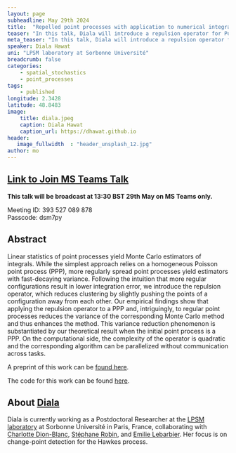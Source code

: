 ```yaml
---
layout: page
subheadline: May 29th 2024
title:  "Repelled point processes with application to numerical integration"
teaser: "In this talk, Diala will introduce a repulsion operator for Poisson Point Processes, which reduces clustering within configurations. This reduces the variance for the corresponding Monte Carlo estimator of integrals. "
meta_teaser: "In this talk, Diala will introduce a repulsion operator for Poisson Point Processes, which reduces clustering within configurations. This reduces the variance for the corresponding Monte Carlo estimator of integrals.  "
speaker: Diala Hawat
uni: "LPSM laboratory at Sorbonne Université"
breadcrumb: false 
categories:
    - spatial_stochastics 
    - point_processes
tags:
    - published
longitude: 2.3428
latitude: 48.8483
image:
    title: diala.jpeg 
    caption: Diala Hawat
    caption_url: https://dhawat.github.io
header:
   image_fullwidth  : "header_unsplash_12.jpg"
author: mo
---
```

## [Link to Join MS Teams Talk](https://eur01.safelinks.protection.outlook.com/ap/t-59584e83/?url=https%3A%2F%2Fteams.microsoft.com%2Fl%2Fmeetup-join%2F19%253ameeting_N2Q2NGY2NDEtYWVmNS00NzE3LWI0ZWMtMWFiZmE3NGM2MTc3%2540thread.v2%2F0%3Fcontext%3D%257b%2522Tid%2522%253a%2522377e3d22-4ea1-422d-b0ad-8fcc89406b9e%2522%252c%2522Oid%2522%253a%252243af9e94-a882-4d59-8a92-d00c8899065e%2522%257d&data=05%7C01%7Cccvdli20%40bath.ac.uk%7C4692626d8c3a4fe9f94908db8387ab1b%7C377e3d224ea1422db0ad8fcc89406b9e%7C0%7C0%7C638248390924867986%7CUnknown%7CTWFpbGZsb3d8eyJWIjoiMC4wLjAwMDAiLCJQIjoiV2luMzIiLCJBTiI6Ik1haWwiLCJXVCI6Mn0%3D%7C3000%7C%7C%7C&sdata=riObWy2OxzM%2BmiKhOXgep0Rc7lT5F0csNZdbmKCBQ1A%3D&reserved=0)

**This talk will be broadcast at 13:30 BST 29th May on MS Teams only.**

Meeting ID: 393 527 089 878 \
Passcode: dsm7py

## Abstract

Linear statistics of point processes yield Monte Carlo estimators of integrals. While the simplest approach relies on a homogeneous Poisson point process (PPP), more regularly spread point processes yield estimators with fast-decaying variance. Following the intuition that more regular configurations result in lower integration error, we introduce the repulsion operator, which reduces clustering by slightly pushing the points of a configuration away from each other. Our empirical findings show that applying the repulsion operator to a PPP and, intriguingly, to regular point processes reduces the variance of the corresponding Monte Carlo method and thus enhances the method. This variance reduction phenomenon is substantiated by our theoretical result when the initial point process is a PPP. On the computational side, the complexity of the operator is quadratic and the corresponding algorithm can be parallelized without communication across tasks.

A preprint of this work can be [found here](https://arxiv.org/abs/2308.04825).

The code for this work can be found [here](https://github.com/dhawat/MCRPPy).

## About [Diala](https://dhawat.github.io/)

Diala is currently working as a Postdoctoral Researcher at the [LPSM laboratory](https://www.lpsm.paris/en/index) at Sorbonne Université in Paris, France, collaborating with [Charlotte Dion-Blanc](https://sites.google.com/site/charlottedionblanc/), [Stéphane Robin](https://www.pantheonsorbonne.fr/page-perso/strobin), and [Emilie Lebarbier](https://www.parisnanterre.fr/mme-emilie-lebarbier). Her focus is on change-point detection for the Hawkes process.

